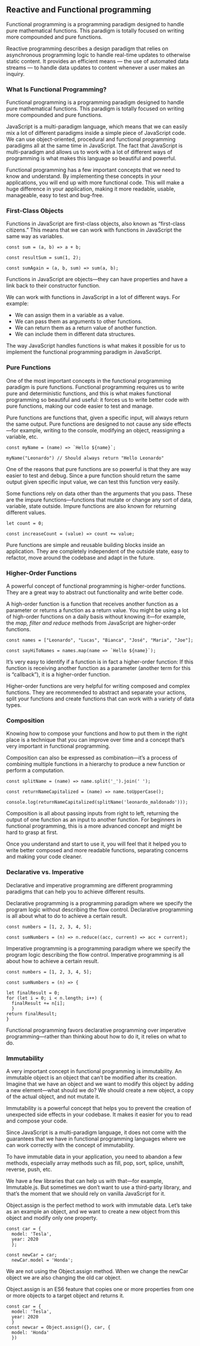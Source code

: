 ## Reactive and Functional programming
Functional programming is a programming paradigm designed to handle pure mathematical functions. This paradigm is totally focused on writing more compounded and pure functions.

Reactive programming describes a design paradigm that relies on asynchronous programming logic to handle real-time updates to otherwise static content. It provides an efficient means — the use of automated data streams — to handle data updates to content whenever a user makes an inquiry.

### What Is Functional Programming?
Functional programming is a programming paradigm designed to handle pure mathematical functions. This paradigm is totally focused on writing more compounded and pure functions.

JavaScript is a multi-paradigm language, which means that we can easily mix a lot of different paradigms inside a simple piece of JavaScript code. We can use object-oriented, procedural and functional programming paradigms all at the same time in JavaScript. The fact that JavaScript is multi-paradigm and allows us to work with a lot of different ways of programming is what makes this language so beautiful and powerful.

Functional programming has a few important concepts that we need to know and understand. By implementing these concepts in your applications, you will end up with more functional code. This will make a huge difference in your application, making it more readable, usable, manageable, easy to test and bug-free.


### First-Class Objects
Functions in JavaScript are first-class objects, also known as “first-class citizens.” This means that we can work with functions in JavaScript the same way as variables.
```
const sum = (a, b) => a + b;

const resultSum = sum(1, 2);

const sumAgain = (a, b, sum) => sum(a, b);
```

Functions in JavaScript are objects—they can have properties and have a link back to their constructor function.

We can work with functions in JavaScript in a lot of different ways. For example:

- We can assign them in a variable as a value.
- We can pass them as arguments to other functions.
- We can return them as a return value of another function.
- We can include them in different data structures.

The way JavaScript handles functions is what makes it possible for us to implement the functional programming paradigm in JavaScript.

### Pure Functions
One of the most important concepts in the functional programming paradigm is pure functions. Functional programming requires us to write pure and deterministic functions, and this is what makes functional programming so beautiful and useful: it forces us to write better code with pure functions, making our code easier to test and manage.

Pure functions are functions that, given a specific input, will always return the same output. Pure functions are designed to not cause any side effects—for example, writing to the console, modifying an object, reassigning a variable, etc.
```
const myName = (name) => `Hello ${name}`;

myName("Leonardo") // Should always return "Hello Leonardo"
```
One of the reasons that pure functions are so powerful is that they are way easier to test and debug. Since a pure function should return the same output given specific input value, we can test this function very easily.

Some functions rely on data other than the arguments that you pass. These are the impure functions—functions that mutate or change any sort of data, variable, state outside. Impure functions are also known for returning different values.
```
let count = 0;

const increaseCount = (value) => count += value;
```
Pure functions are simple and reusable building blocks inside an application. They are completely independent of the outside state, easy to refactor, move around the codebase and adapt in the future.

### Higher-Order Functions
A powerful concept of functional programming is higher-order functions. They are a great way to abstract out functionality and write better code.

A high-order function is a function that receives another function as a parameter or returns a function as a return value. You might be using a lot of high-order functions on a daily basis without knowing it—for example, the _map, filter and reduce_ methods from JavaScript are higher-order functions.
```
const names = ["Leonardo", "Lucas", "Bianca", "José", "Maria", "Joe"];

const sayHiToNames = names.map(name => `Hello ${name}`);
```
It’s very easy to identify if a function is in fact a higher-order function: If this function is receiving another function as a parameter (another term for this is “callback”), it is a higher-order function.

Higher-order functions are very helpful for writing composed and complex functions. They are recommended to abstract and separate your actions, split your functions and create functions that can work with a variety of data types.

### Composition
Knowing how to compose your functions and how to put them in the right place is a technique that you can improve over time and a concept that’s very important in functional programming.

Composition can also be expressed as combination—it’s a process of combining multiple functions in a hierarchy to produce a new function or perform a computation.
```
const splitName = (name) => name.split('_').join(' ');

const returnNameCapitalized = (name) => name.toUpperCase();

console.log(returnNameCapitalized(splitName('leonardo_maldonado')));
```
Composition is all about passing inputs from right to left, returning the output of one function as an input to another function. For beginners in functional programming, this is a more advanced concept and might be hard to grasp at first.

Once you understand and start to use it, you will feel that it helped you to write better composed and more readable functions, separating concerns and making your code cleaner.

### Declarative vs. Imperative
Declarative and imperative programming are different programming paradigms that can help you to achieve different results.

Declarative programming is a programming paradigm where we specify the program logic without describing the flow control. Declarative programming is all about what to do to achieve a certain result.
```
const numbers = [1, 2, 3, 4, 5];

const sumNumbers = (n) => n.reduce((acc, current) => acc + current);
```
Imperative programming is a programming paradigm where we specify the program logic describing the flow control. Imperative programming is all about how to achieve a certain result.
```
const numbers = [1, 2, 3, 4, 5];

const sumNumbers = (n) => {

let finalResult = 0;
for (let i = 0; i < n.length; i++) {
  finalResult += n[i];
  }
return finalResult;
}
```

Functional programming favors declarative programming over imperative programming—rather than thinking about how to do it, it relies on what to do.

### Immutability
A very important concept in functional programming is immutability. An immutable object is an object that can’t be modified after its creation. Imagine that we have an object and we want to modify this object by adding a new element—what should we do? We should create a new object, a copy of the actual object, and not mutate it.

Immutability is a powerful concept that helps you to prevent the creation of unexpected side effects in your codebase. It makes it easier for you to read and compose your code.

Since JavaScript is a multi-paradigm language, it does not come with the guarantees that we have in functional programming languages where we can work correctly with the concept of immutability.

To have immutable data in your application, you need to abandon a few methods, especially array methods such as fill, pop, sort, splice, unshift, reverse, push, etc.

We have a few libraries that can help us with that—for example, Immutable.js. But sometimes we don’t want to use a third-party library, and that’s the moment that we should rely on vanilla JavaScript for it.

Object.assign is the perfect method to work with immutable data. Let’s take as an example an object, and we want to create a new object from this object and modify only one property.
```
const car = {
  model: 'Tesla',
  year: 2020
  };

const newCar = car;
  newCar.model = 'Honda';
```
We are not using the Object.assign method. When we change the newCar object we are also changing the old car object.

Object.assign is an ES6 feature that copies one or more properties from one or more objects to a target object and returns it.
```
const car = {
  model: 'Tesla',
  year: 2020
  }
const newcar = Object.assign({}, car, {
  model: 'Honda'
  })
```